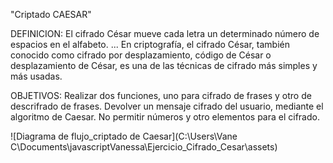 "Criptado CAESAR"

DEFINICION:
 El cifrado César mueve cada letra un determinado número de espacios en el alfabeto. ... En criptografía, el cifrado César, también conocido como cifrado por desplazamiento, código de César o desplazamiento de César, es una de las técnicas de cifrado más simples y más usadas.

 OBJETIVOS:
 Realizar dos funciones, uno para cifrado de frases y otro de descrifrado de frases.
 Devolver un mensaje cifrado del usuario, mediante el algoritmo de Caesar.
 No permitir números y otro elementos para el cifrado.

 


![Diagrama de flujo_criptado de Caesar](C:\Users\Vane C\Documents\javascriptVanessa\Ejercicio_Cifrado_Cesar\assets)

